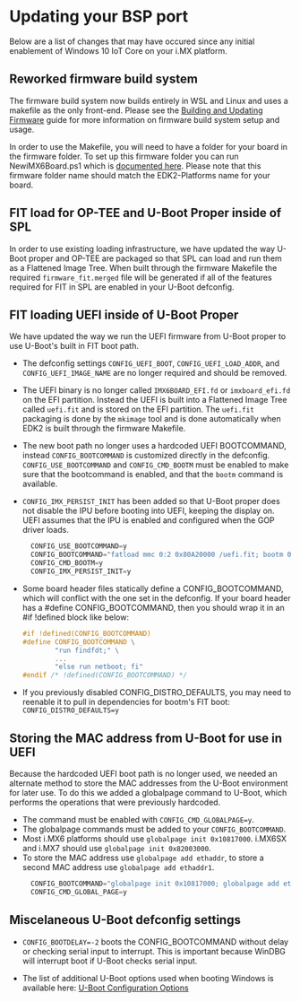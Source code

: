 Updating your BSP port
==========

Below are a list of changes that may have occured since any initial enablement of Windows 10 IoT Core on your i.MX platform.

## Reworked firmware build system
The firmware build system now builds entirely in WSL and Linux and uses a makefile as the only front-end. Please see the [Building and Updating Firmware](build-firmware.md) guide for more information on firmware build system setup and usage.

In order to use the Makefile, you will need to have a folder for your board in the firmware folder. To set up this firmware folder you can run NewiMX6Board.ps1 which is [documented here](newboard.md). Please note that this firmware folder name should match the EDK2-Platforms name for your board.

## FIT load for OP-TEE and U-Boot Proper inside of SPL
In order to use existing loading infrastructure, we have updated the way U-Boot proper and OP-TEE are packaged so that SPL can load and run them as a Flattened Image Tree. When built through the firmware Makefile the required `firmware_fit.merged` file will be generated if all of the features required for FIT in SPL are enabled in your U-Boot defconfig.

## FIT loading UEFI inside of U-Boot Proper
We have updated the way we run the UEFI firmware from U-Boot proper to use U-Boot's built in FIT boot path.
* The defconfig settings `CONFIG_UEFI_BOOT`, `CONFIG_UEFI_LOAD_ADDR`, and `CONFIG_UEFI_IMAGE_NAME` are no longer required and should be removed.
* The UEFI binary is no longer called `IMX6BOARD_EFI.fd` or `imxboard_efi.fd` on the EFI partition. Instead the UEFI is built into a Flattened Image Tree called `uefi.fit` and is stored on the EFI partition. The `uefi.fit` packaging is done by the `mkimage` tool and is done automatically when EDK2 is built through the firmware Makefile.
* The new boot path no longer uses a hardcoded UEFI BOOTCOMMAND, instead `CONFIG_BOOTCOMMAND` is customized directly in the defconfig. `CONFIG_USE_BOOTCOMMAND` and `CONFIG_CMD_BOOTM` must be enabled to make sure that the bootcommand is enabled, and that the `bootm` command is available.
* `CONFIG_IMX_PERSIST_INIT` has been added so that U-Boot proper does not disable the IPU before booting into UEFI, keeping the display on. UEFI assumes that the IPU is enabled and configured when the GOP driver loads.
  ```C
    CONFIG_USE_BOOTCOMMAND=y
    CONFIG_BOOTCOMMAND="fatload mmc 0:2 0x80A20000 /uefi.fit; bootm 0x80A20000"
    CONFIG_CMD_BOOTM=y
    CONFIG_IMX_PERSIST_INIT=y
  ```

* Some board header files statically define a CONFIG_BOOTCOMMAND, which will conflict with the one set in the defconfig. If your board header has a #define CONFIG_BOOTCOMMAND, then you should wrap it in an #if !defined block like below:
  ```C
  #if !defined(CONFIG_BOOTCOMMAND)
  #define CONFIG_BOOTCOMMAND \
          "run findfdt;" \
          ...
          "else run netboot; fi"
  #endif /* !defined(CONFIG_BOOTCOMMAND) */
  ```

* If you previously disabled CONFIG_DISTRO_DEFAULTS, you may need to reenable it to pull in dependencies for bootm's FIT boot: `CONFIG_DISTRO_DEFAULTS=y`

## Storing the MAC address from U-Boot for use in UEFI
Because the hardcoded UEFI boot path is no longer used, we needed an alternate method to store the MAC addresses from the U-Boot environment for later use. To do this we added a globalpage command to U-Boot, which performs the operations that were previously hardcoded.
* The command must be enabled with `CONFIG_CMD_GLOBALPAGE=y`.
* The globalpage commands must be added to your `CONFIG_BOOTCOMMAND`.
* Most i.MX6 platforms should use `globalpage init 0x10817000`. i.MX6SX and i.MX7 should use `globalpage init 0x82003000`.
* To store the MAC address use `globalpage add ethaddr`, to store a second MAC address use `globalpage add ethaddr1`.
  ```C
    CONFIG_BOOTCOMMAND="globalpage init 0x10817000; globalpage add ethaddr; fatload mmc 0:2 0x80A20000 /uefi.fit; bootm 0x80A20000"
    CONFIG_CMD_GLOBAL_PAGE=y
  ```

## Miscelaneous U-Boot defconfig settings

* `CONFIG_BOOTDELAY=-2` boots the CONFIG_BOOTCOMMAND without delay or checking serial input to interrupt. This is important because WinDBG will interrupt boot if U-Boot checks serial input.

* The list of additional U-Boot options used when booting Windows is available here: [U-Boot Configuration Options](porting-imx.md#u-boot-configuration-options)
